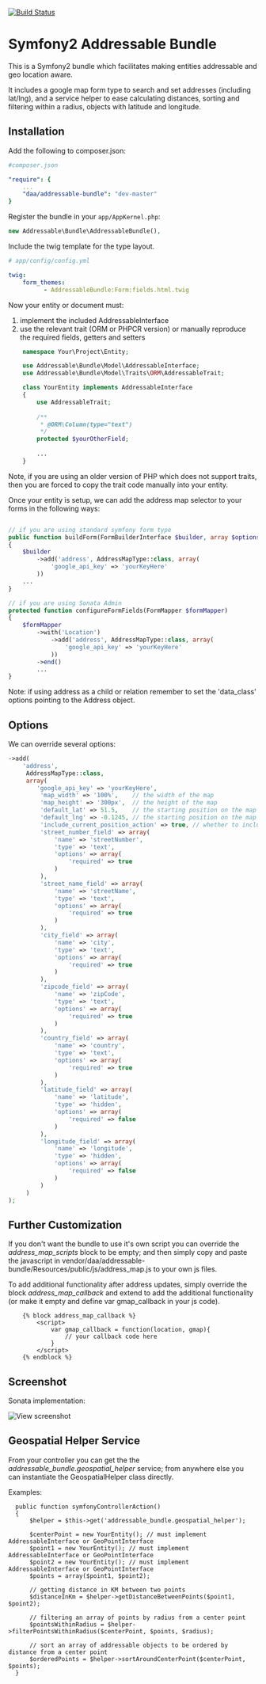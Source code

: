 [![Build Status](https://travis-ci.org/danielanteloagra/AddressableBundle.svg?branch=master)](https://travis-ci.org/danielanteloagra/AddressableBundle)

Symfony2 Addressable Bundle
===========================

This is a Symfony2 bundle which facilitates making entities addressable and geo location aware.

It includes a google map form type to search and set addresses (including lat/lng), and a service helper to ease
calculating distances, sorting and filtering within a radius, objects with latitude and longitude.


Installation
------------

Add the following to composer.json:

```yaml
#composer.json

"require": {
    ...
    "daa/addressable-bundle": "dev-master"
}
```

Register the bundle in your `app/AppKernel.php`:

```php
new Addressable\Bundle\AddressableBundle(),
```

Include the twig template for the type layout.

```yaml
# app/config/config.yml

twig:
    form_themes:
          - AddressableBundle:Form:fields.html.twig
```

Now your entity or document must:
1. implement the included AddressableInterface 
2. use the relevant trait (ORM or PHPCR version) or manually reproduce the required fields, getters and setters

```php
    namespace Your\Project\Entity;

    use Addressable\Bundle\Model\AddressableInterface;
    use Addressable\Bundle\Model\Traits\ORM\AddressableTrait;

    class YourEntity implements AddressableInterface
    {
        use AddressableTrait;
        
        /**
         * @ORM\Column(type="text")
         */
        protected $yourOtherField;
        
        ...
    }
```

Note, if you are using an older version of PHP which does not support traits, then you are forced to copy the trait code manually into your entity.

Once your entity is setup, we can add the address map selector to your forms in the following ways:

```php

// if you are using standard symfony form type
public function buildForm(FormBuilderInterface $builder, array $options)
{
    $builder
        ->add('address', AddressMapType::class, array(
            'google_api_key' => 'yourKeyHere'
        ))
    ...
}

// if you are using Sonata Admin
protected function configureFormFields(FormMapper $formMapper)
{
    $formMapper
        ->with('Location')
            ->add('address', AddressMapType::class, array(
                'google_api_key' => 'yourKeyHere'
            ))
        ->end()
        ...
}

```

Note: if using address as a child or relation remember to set the 'data_class' options pointing to the Address object.

Options
-------

We can override several options:

```php
->add(
    'address',
     AddressMapType::class,
     array(
        'google_api_key' => 'yourKeyHere',
         'map_width' => '100%',    // the width of the map
         'map_height' => '300px',  // the height of the map
         'default_lat' => 51.5,    // the starting position on the map
         'default_lng' => -0.1245, // the starting position on the map
         'include_current_position_action' => true, // whether to include the set current position button
         'street_number_field' => array(
             'name' => 'streetNumber',
             'type' => 'text',
             'options' => array(
                 'required' => true
             )
         ),
         'street_name_field' => array(
             'name' => 'streetName',
             'type' => 'text',
             'options' => array(
                 'required' => true
             )
         ),
         'city_field' => array(
             'name' => 'city',
             'type' => 'text',
             'options' => array(
                 'required' => true
             )
         ),
         'zipcode_field' => array(
             'name' => 'zipCode',
             'type' => 'text',
             'options' => array(
                 'required' => true
             )
         ),
         'country_field' => array(
             'name' => 'country',
             'type' => 'text',
             'options' => array(
                 'required' => true
             )
         ),
         'latitude_field' => array(
             'name' => 'latitude',
             'type' => 'hidden',
             'options' => array(
                 'required' => false
             )
         ),
         'longitude_field' => array(
             'name' => 'longitude',
             'type' => 'hidden',
             'options' => array(
                 'required' => false
             )
         )
     )
);
```

Further Customization
---------------------

If you don't want the bundle to use it's own script you can override the *address_map_scripts* block to be empty; and
then simply copy and paste the javascript in vendor/daa/addressable-bundle/Resources/public/js/address_map.js
to your own js files.

To add additional functionality after address updates, simply override the block *address_map_callback* and extend to add
the additional functionality (or make it empty and define var gmap_callback in your js code).

```
    {% block address_map_callback %}
        <script>
            var gmap_callback = function(location, gmap){
                // your callback code here
            }
        </script>
    {% endblock %}

```


Screenshot
----------

Sonata implementation:

![View screenshot](https://raw.githubusercontent.com/danielanteloagra/AddressableBundle/master/screenshot.png)


Geospatial Helper Service
-------------------------

From your controller you can get the the *addressable_bundle.geospatial_helper* service; from anywhere else you
can instantiate the GeospatialHelper class directly.

Examples:

```
  public function symfonyControllerAction()
  {
      $helper = $this->get('addressable_bundle.geospatial_helper');

      $centerPoint = new YourEntity(); // must implement AddressableInterface or GeoPointInterface
      $point1 = new YourEntity(); // must implement AddressableInterface or GeoPointInterface
      $point2 = new YourEntity(); // must implement AddressableInterface or GeoPointInterface
      $points = array($point1, $point2);

      // getting distance in KM between two points
      $distanceInKm = $helper->getDistanceBetweenPoints($point1, $point2);

      // filtering an array of points by radius from a center point
      $pointsWithinRadius = $helper->filterPointsWithinRadius($centerPoint, $points, $radius);

      // sort an array of addressable objects to be ordered by distance from a center point
      $orderedPoints = $helper->sortAroundCenterPoint($centerPoint, $points);
  }
```
